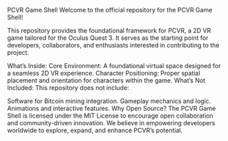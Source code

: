 PCVR Game Shell
Welcome to the official repository for the PCVR Game Shell!

This repository provides the foundational framework for PCVR, a 2D VR game tailored for the Oculus Quest 3. It serves as the starting point for developers, collaborators, and enthusiasts interested in contributing to the project.

What’s Inside:
Core Environment: A foundational virtual space designed for a seamless 2D VR experience.
Character Positioning: Proper spatial placement and orientation for characters within the game.
What’s Not Included:
This repository does not include:

Software for Bitcoin mining integration.
Gameplay mechanics and logic.
Animations and interactive features.
Why Open Source?
The PCVR Game Shell is licensed under the MIT License to encourage open collaboration and community-driven innovation. We believe in empowering developers worldwide to explore, expand, and enhance PCVR’s potential.
